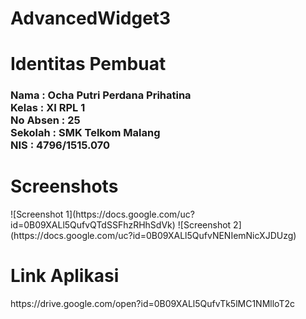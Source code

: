 # AdvancedWidget3
<h1>Identitas Pembuat</h1>
<h3>Nama : Ocha Putri Perdana Prihatina
<br>Kelas : XI RPL 1
<br>No Absen : 25
<br>Sekolah : SMK Telkom Malang
<br>NIS : 4796/1515.070</h3>
<h1>Screenshots</h1>
![Screenshot 1](https://docs.google.com/uc?id=0B09XALl5QufvQTdSSFhzRHhSdVk)
![Screenshot 2](https://docs.google.com/uc?id=0B09XALl5QufvNENIemNicXJDUzg)
<h1>Link Aplikasi</h1>
https://drive.google.com/open?id=0B09XALl5QufvTk5lMC1NMlloT2c
